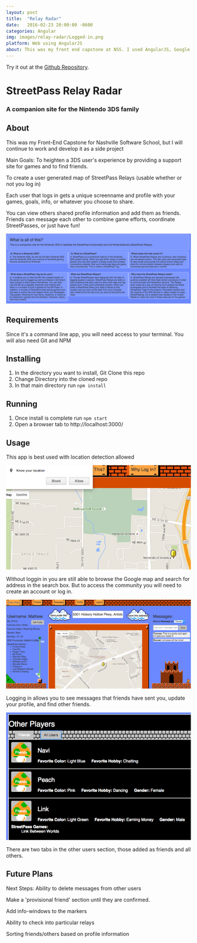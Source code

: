 ```yaml
---
layout: post
title:  "Relay Radar"
date:   2016-02-23 20:00:00 -0600
categories: Angular
img: images/relay-radar/Logged-in.png
platform: Web using AngularJS
about: This was my front end capstone at NSS. I used AngularJS, Google Maps, Firebase, and AngularFire to create it. Later I refactored it to be statically served using Node/Express.
---
```

Try it out at the [Github Repository](https://github.com/MAOstrander/relay-radar).


# StreetPass Relay Radar

### A companion site for the Nintendo 3DS family

## About
This was my Front-End Capstone for Nashville Software School, but I will continue to work and develop it as a side project

Main Goals:
To heighten a 3DS user's experience by providing a support site for games and to find friends.

To create a user generated map of StreetPass Relays (usable whether or not you log in)

Each user that logs in gets a unique screenname and profile with your games, goals, info, or whatever you choose to share.

You can view others shared profile information and add them as friends.
Friends can message each other to combine game efforts, coordinate StreetPasses, or just have fun!

![About](/images/relay-radar/What-is-this.png)

## Requirements
Since it's a command line app, you will need access to your terminal.
You will also need Git and NPM

## Installing
1. In the directory you want to install, Git Clone this repo
2. Change Directory into the cloned repo
3. In that main directory run `npm install`

## Running
1. Once install is complete run `npm start`
2. Open a browser tab to http://localhost:3000/

## Usage

This app is best used with location detection allowed

![Allow Geolocation](/images/relay-radar/Geolocation.png)

Without loggin in you are still able to browse the Google map and search for address in the search box. But to access the community you will need to create an account or log in.

![After logging in](/images/relay-radar/Logged-in.png)

Logging in allows you to see messages that friends have sent you, update your profile, and find other friends.

![Add other users](/images/relay-radar/Find-other-users.png)

There are two tabs in the other users section, those added as friends and all others.


## Future Plans
Next Steps:
Ability to delete messages from other users

Make a 'provisional friend' section until they are confirmed.

Add info-windows to the markers

Ability to check into particular relays

Sorting friends/others based on profile information

